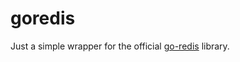 # goredis

Just a simple wrapper for the official [go-redis](https://github.com/redis/go-redis) library.

